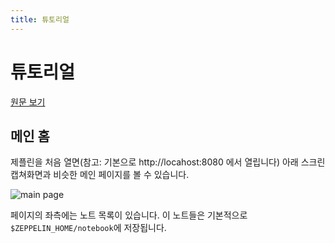 ```yaml
---
title: 튜토리얼
---
```


# 튜토리얼
[원문 보기](http://zeppelin.apache.org/docs/0.8.0/quickstart/explore_ui.html)

## 메인 홈
제플린을 처음 열면(참고: 기본으로 http://locahost:8080 에서 열립니다) 아래 스크린 캡쳐화면과 비슷한 메인 페이지를 볼 수 있습니다.

![main page](http://zeppelin.apache.org/docs/0.8.0/assets/themes/zeppelin/img/ui-img/homepage.png)

페이지의 좌측에는 노트 목록이 있습니다. 이 노트들은 기본적으로 `$ZEPPELIN_HOME/notebook`에 저장됩니다.